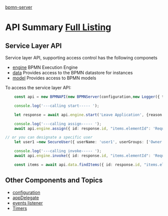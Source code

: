 [bpmn-server](api/readme)

# API Summary [Full Listing](./api)

## Service Layer API

Service layer API, supporting access control has the following componets

- [engine](api/interfaces/IAPIEngine) BPMN Execution Engine
- [data](api/interfaces/IAPIData) Provides access to the BPMN datastore for instances
- [model](api/interfaces/IAPIModel) Provides access to BPMN models

To access the service layer API:
```ts
    const api = new BPMNAPI(new BPMNServer(configuration,new Logger({ toConsole: false}),{cron:false}));

    console.log('---calling start----- ');

    let response = await api.engine.start('Leave Application', {reason:'I like it',type:'Vacation'}, SystemUser);

    console.log('---calling assign----- ');
    await api.engine.assign({ id: response.id, "items.elementId": 'Request' }, {},{}, SystemUser);

// or you can designate a specific user
    let user1 =new SecureUser({ userName: 'user1', userGroups: ['Owner', 'Others']});

    console.log('---calling invoke----- ');
    await api.engine.invoke({ id: response.id, "items.elementId": 'Request' }, {duration:'20 days'}, user1);

    const items = await api.data.findItems({ id: response.id, "items.elementId": 'Request' },SecureUser.SystemUser());

```

## Other Components and Topics

- [configuration](#configuration)
- [appDelegate](#appDelegate)
- [events listener](#events)
- [Timers](timers.md)

